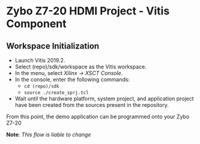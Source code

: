 Zybo Z7-20 HDMI Project - Vitis Component
=========================================

Workspace Initialization
------------------------
- Launch Vitis 2019.2.
- Select (repo)/sdk/workspace as the Vitis workspace.
- In the menu, select *Xilinx -> XSCT Console*.
- In the console, enter the following commands:
  * `cd (repo)/sdk`
  * `source ./create_sprj.tcl`
- Wait until the hardware platform, system project, and application project have been created from the sources present in the repository.

From this point, the demo application can be programmed onto your Zybo Z7-20

**Note**: *This flow is liable to change*